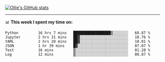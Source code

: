 <!--
**icedpanda/icedpanda** is a ✨ _special_ ✨ repository because its `README.md` (this file) appears on your GitHub profile.

Here are some ideas to get you started:

- 🔭 I’m currently working on ...
- 🌱 I’m currently learning ...
- 👯 I’m looking to collaborate on ...
- 🤔 I’m looking for help with ...
- 💬 Ask me about ...
- 📫 How to reach me: ...
- 😄 Pronouns: ...
- ⚡ Fun fact: ...
-->
[![Ollie's GitHub stats](https://github-readme-stats-icedpanda.vercel.app/api?username=icedpanda&count_private=true&show_icons=true)](https://github.com/icedpanda)

---
📊 **This week I spent my time on:**
<!--START_SECTION:waka-->

```text
Python         16 hrs 7 mins   █████████████████▒░░░░░░░   68.87 %
Jupyter        2 hrs 31 mins   ██▓░░░░░░░░░░░░░░░░░░░░░░   10.76 %
YAML           2 hrs 20 mins   ██▓░░░░░░░░░░░░░░░░░░░░░░   10.01 %
JSON           1 hr 39 mins    █▓░░░░░░░░░░░░░░░░░░░░░░░   07.07 %
Text           16 mins         ▒░░░░░░░░░░░░░░░░░░░░░░░░   01.20 %
Log            12 mins         ▒░░░░░░░░░░░░░░░░░░░░░░░░   00.87 %
```

<!--END_SECTION:waka-->
